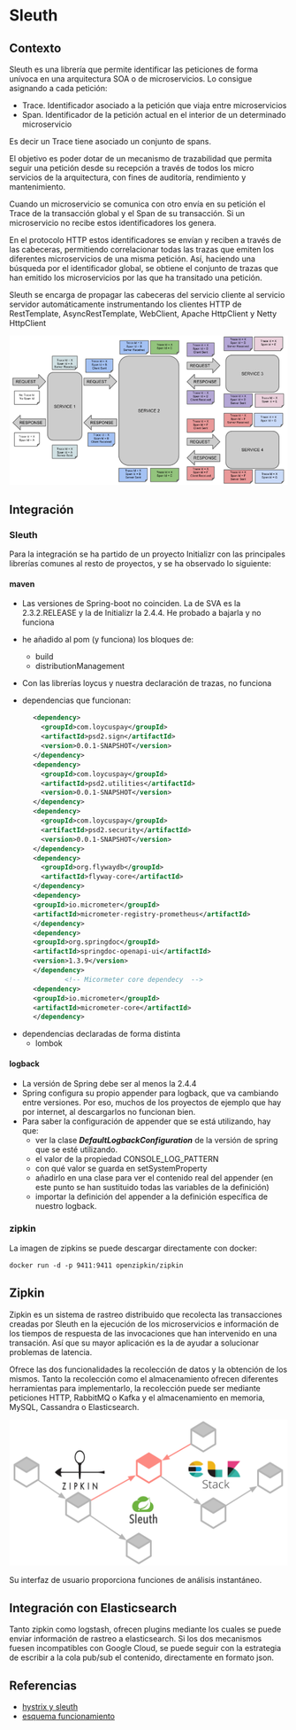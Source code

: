 # Sleuth

## Contexto

Sleuth es una librería que permite identificar las peticiones de forma unívoca en una arquitectura SOA o de microservicios. Lo consigue asignando a cada petición:

* Trace. Identificador asociado a la petición que viaja entre microservicios
* Span. Identificador de la petición actual en el interior de un determinado microservicio

Es decir un Trace tiene asociado un conjunto de spans.

El objetivo es poder dotar de un mecanismo de trazabilidad que permita seguir una petición desde su recepción a través de todos los micro servicios de la arquitectura, con fines de auditoría, rendimiento y mantenimiento.

Cuando un microservicio se comunica con otro envía en su petición el Trace de la transacción global y el Span de su transacción. Si un microservicio no recibe estos identificadores los genera. 

En el protocolo HTTP estos identificadores se envían y reciben a través de las cabeceras, permitiendo correlacionar todas las trazas que emiten los diferentes microservicios de una misma petición. Así, haciendo una búsqueda por el identificador global, se obtiene el conjunto de trazas que han emitido los microservicios por las que ha transitado una petición.

Sleuth se encarga de propagar las cabeceras del servicio cliente al servicio servidor automáticamente instrumentando los clientes HTTP de RestTemplate, AsyncRestTemplate, WebClient, Apache HttpClient y Netty HttpClient

![esquema sleuth](images/esquema.png)

## Integración

### Sleuth

Para la integración se ha partido de un proyecto Initializr con las principales librerías comunes al resto de proyectos, y se ha observado lo siguiente:

#### maven

* Las versiones de Spring-boot no coinciden. La de SVA es la 2.3.2.RELEASE y la de Initializr la 2.4.4. He probado a bajarla y no funciona
* he añadido al pom (y funciona) los bloques de:
    * build
    * distributionManagement
    
* Con las librerías loycus y nuestra declaración de trazas, no funciona
    
* dependencias que funcionan:

```XML
      <dependency>
      	<groupId>com.loycuspay</groupId>
      	<artifactId>psd2.sign</artifactId>
      	<version>0.0.1-SNAPSHOT</version>
      </dependency>
      <dependency>
      	<groupId>com.loycuspay</groupId>
      	<artifactId>psd2.utilities</artifactId>
      	<version>0.0.1-SNAPSHOT</version>
      </dependency>
      <dependency>
      	<groupId>com.loycuspay</groupId>
      	<artifactId>psd2.security</artifactId>
      	<version>0.0.1-SNAPSHOT</version>
      </dependency>
      <dependency>
      	<groupId>org.flywaydb</groupId>
      	<artifactId>flyway-core</artifactId>
      </dependency>
      <dependency>
      <groupId>io.micrometer</groupId>
      <artifactId>micrometer-registry-prometheus</artifactId>
      </dependency>
      <dependency>
      <groupId>org.springdoc</groupId>
      <artifactId>springdoc-openapi-ui</artifactId>
      <version>1.3.9</version>
      </dependency>
              <!-- Micormeter core dependecy  -->
      <dependency>
      <groupId>io.micrometer</groupId>
      <artifactId>micrometer-core</artifactId>
      </dependency>
```  
  
* dependencias declaradas de forma distinta
  * lombok

#### logback

* La versión de Spring debe ser al menos la 2.4.4
* Spring configura su propio appender para logback, que va cambiando entre versiones. Por eso, muchos de los proyectos de ejemplo que hay por internet, al descargarlos no funcionan bien.
* Para saber la configuración de appender que se está utilizando, hay que:
  *  ver la clase **_DefaultLogbackConfiguration_** de la versión de spring que se esté utilizando.
  *  el valor de la propiedad CONSOLE_LOG_PATTERN
  *  con qué valor se guarda en setSystemProperty
  *  añadirlo en una clase para ver el contenido real del appender (en este punto se han sustituido todas las variables de la definición)
  *  importar la definición del appender a la definición específica de nuestro logback.

### zipkin

La imagen de zipkins se puede descargar directamente con docker:

```dockerfile
docker run -d -p 9411:9411 openzipkin/zipkin
```

## Zipkin

Zipkin es un sistema de rastreo distribuido que recolecta las transacciones creadas por Sleuth en la ejecución de los microservicios e información de los tiempos de respuesta de las invocaciones que han intervenido en una transación. Así que su mayor aplicación es la de ayudar a solucionar problemas de latencia.

Ofrece las dos funcionalidades la recolección de datos y la obtención de los mismos. Tanto la recolección como el almacenamiento ofrecen diferentes herramientas para implementarlo, la recolección puede ser mediante peticiones HTTP, RabbitMQ o Kafka y el almacenamiento en memoria, MySQL, Cassandra o Elasticsearch.

![integracion-stack](./images/integracion-stack.png)

Su interfaz de usuario proporciona funciones de análisis instantáneo.

## Integración con Elasticsearch

Tanto zipkin como logstash, ofrecen plugins mediante los cuales se puede enviar información de rastreo a elasticsearch. Si los dos mecanismos fuesen incompatibles con Google Cloud, se puede seguir con la estrategia de escribir a la cola pub/sub el contenido, directamente en formato json.

## Referencias

* [hystrix y sleuth](https://picodotdev.github.io/blog-bitix/2019/04/trazabilidad-en-microservicios-con-spring-cloud-sleuth/)
* [esquema funcionamiento](https://medium.com/@yogonza524/traza-de-datos-con-spring-cloud-sleuth-b029555cbc7)
